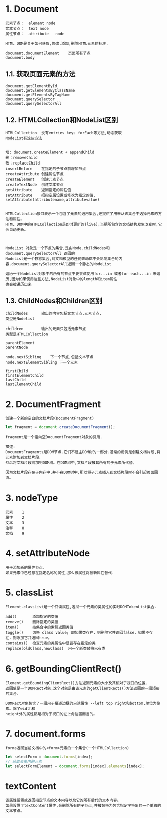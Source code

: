 
# 1. Document

    元素节点：  element node
    文本节点：  text node
    属性节点：  attribute   node

    HTML DOM是关于如何获取,修改,添加,删除HTML元素的标准.

    document.documentElement    页面所有节点    
    document.body

## 1.1. 获取页面元素的方法

    document.getElementById
    document.getElementsByClassName
    document.getElementsByTagName
    document.querySelector
    document.querySelectorAll

## 1.2. HTMLCollection和NodeList区别

    HTMLCollection  没有entries keys forEach等方法,动态获取
    NodeList有这些方法


    增: document.createElement + appendChild
    删：removeChild
    改：replaceChild
    insertBefore    在指定的子节点前增加节点
    createAttribute 创建属性节点
    createElement   创建元素节点
    createTextNode  创建文本节点
    getAttribute    返回指定的属性值
    setAttribute    把指定属设置或修改为指定的值.
    setAttribute(attributename,attributevalue)


    HTMLCollection接口表示一个包含了元素的通用集合,还提供了用来从该集合中选择元素的方法和属性。
    HTML DOM中的HTMLCollection是即时更新的(live);当期所包含的文档结构发生改变时,它会自动更新。



    NodeList 对象是一个节点的集合,是由Node.childNodes和 document.querySelectorAll 返回的
    NodeList是一个静态集合,对文档模型的任何改动都不会影响集合的内容.document.querySelectorAll返回一个静态的NodeList

    遍历一个NodeList对象中的所有的节点不要尝试使用for...in 或者for each...in 来遍历,因为如果使用这些方法,NodeList对象中的length和item属性
    也会被遍历出来
    
## 1.3. ChildNodes和Children区别

    childNodes      输出的内容包括文本节点,元素节点,
    类型是Nodelist

    children        输出的元素只包括元素节点
    类型是HTMLCollection

    parentElement
    parentNode

    node.nextSibling    下一个节点,包括文本节点
    node.nextElementSibling 下一个元素

    firstChild
    firstElementChild
    lastChild
    lastElementChild

# 2. DocumentFragment

    创建一个新的空白的文档片段(DocumentFragment)

```js
let fragment = document.createDocumentFragment();
```
    fragment是一个指向空DocumentFragment对象的引用.

    描述:
    DocumentFragments是DOM节点.它们不是主DOM树的一部分.通常的用例是创建文档片段,将元素附加到文档片段，
    然后将文档片段附加到DOM树。在DOM树中,文档片段被其所有的子元素所代替。

    因为文档片段存在于内存中,并不在DOM树中,所以将子元素插入到文档片段时不会引起页面回流。

# 3. nodeType

    元素    1
    属性    2
    文本    3
    注释    8
    文档    9

# 4. setAttributeNode

    用于添加新的属性节点.
    如果元素中已经存在指定名称的属性,那么该属性将被新属性替代.

# 5. classList

    Element.classList是一个只读属性,返回一个元素的类属性的实时DOMTokenList集合.

    add()       添加指定的类值
    remove()    删除指定的类值
    item()      按集合中的索引返回类值
    toggle()    切换 class value; 即如果类存在，则删除它并返回false，如果不存
    在，则添加它并返回true。
    contains()  检查元素的类属性中是否存在指定的类
    replace(oldClass,newClass)  用一个新类替换已有类 

# 6. getBoundingClientRect()

    Element.getBoundingClientRect()方法返回元素的大小及其相对于视口的位置.
    返回值是一个DOMRect对象,这个对象是由该元素的getClientRects()方法返回的一组矩形的集合.

    DOMRect对象包含了一组用于描述边框的只读属性 --left top right和bottom,单位为像素。除了width和
    height外的属性都是相对于视口的左上角位置而言的。

    
# 7. document.forms

    forms返回当前文档中的<form>元素的一个集合(一个HTMLCollection)

```js
let selectForm = document.forms[index];
// 获取表单内的元素
let selectFormElement = document.forms[index].elements[index];
```

# textContent

	该属性设置或返回指定节点的文本内容以及它的所有后代的文本内容。
	如果设置了textContent属性,会删除所有的子节点,并被替换为包含指定字符串的一个单独的文本节点。
	
